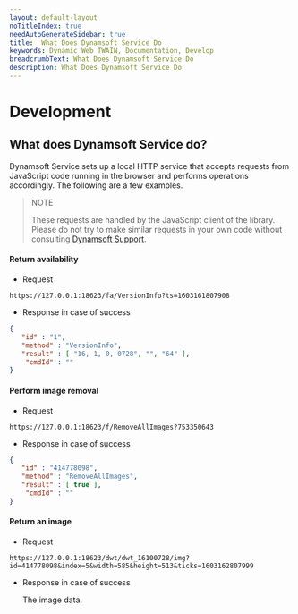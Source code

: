 ```yaml
---
layout: default-layout
noTitleIndex: true
needAutoGenerateSidebar: true
title:  What Does Dynamsoft Service Do
keywords: Dynamic Web TWAIN, Documentation, Develop
breadcrumbText: What Does Dynamsoft Service Do
description: What Does Dynamsoft Service Do
---
```


# Development

## What does Dynamsoft Service do? 

Dynamsoft Service sets up a local HTTP service that accepts requests from JavaScript code running in the browser and performs operations accordingly. The following are a few examples.

> NOTE
> 
> These requests are handled by the JavaScript client of the library. Please do not try to make similar requests in your own code without consulting [Dynamsoft Support]({{site.about}}getsupport.html).

#### Return availability

* Request

``` 
https://127.0.0.1:18623/fa/VersionInfo?ts=1603161807908
```

* Response in case of success

``` json
{
   "id" : "1",
   "method" : "VersionInfo",
   "result" : [ "16, 1, 0, 0728", "", "64" ],
	"cmdId" : ""
}
```

#### Perform image removal

* Request

``` 
https://127.0.0.1:18623/f/RemoveAllImages?753350643
```

* Response in case of success

``` json
{
   "id" : "414778098",
   "method" : "RemoveAllImages",
   "result" : [ true ],
	"cmdId" : ""
}
```

#### Return an image

* Request

``` 
https://127.0.0.1:18623/dwt/dwt_16100728/img?id=414778098&index=5&width=585&height=513&ticks=1603162807999
```

* Response in case of success

  The image data.
